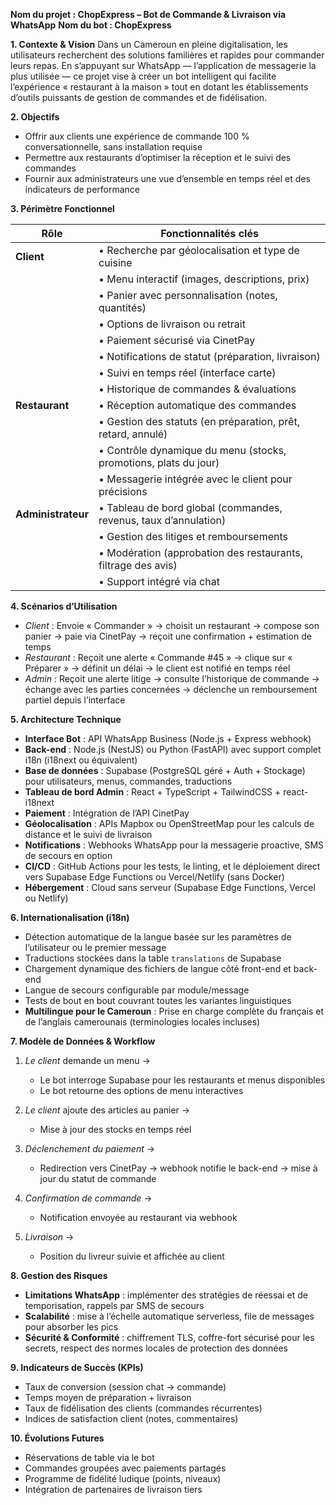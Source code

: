 **Nom du projet : ChopExpress – Bot de Commande & Livraison via WhatsApp**
**Nom du bot : ChopExpress**

**1. Contexte & Vision**
Dans un Cameroun en pleine digitalisation, les utilisateurs recherchent des solutions familières et rapides pour commander leurs repas. En s’appuyant sur WhatsApp — l’application de messagerie la plus utilisée — ce projet vise à créer un bot intelligent qui facilite l’expérience « restaurant à la maison » tout en dotant les établissements d’outils puissants de gestion de commandes et de fidélisation.

**2. Objectifs**

* Offrir aux clients une expérience de commande 100 % conversationnelle, sans installation requise
* Permettre aux restaurants d’optimiser la réception et le suivi des commandes
* Fournir aux administrateurs une vue d’ensemble en temps réel et des indicateurs de performance

**3. Périmètre Fonctionnel**

| Rôle               | Fonctionnalités clés                                             |
| ------------------ | ---------------------------------------------------------------- |
| **Client**         | • Recherche par géolocalisation et type de cuisine               |
|                    | • Menu interactif (images, descriptions, prix)                   |
|                    | • Panier avec personnalisation (notes, quantités)                |
|                    | • Options de livraison ou retrait                                |
|                    | • Paiement sécurisé via CinetPay                                 |
|                    | • Notifications de statut (préparation, livraison)               |
|                    | • Suivi en temps réel (interface carte)                          |
|                    | • Historique de commandes & évaluations                          |
| **Restaurant**     | • Réception automatique des commandes                            |
|                    | • Gestion des statuts (en préparation, prêt, retard, annulé)     |
|                    | • Contrôle dynamique du menu (stocks, promotions, plats du jour) |
|                    | • Messagerie intégrée avec le client pour précisions             |
| **Administrateur** | • Tableau de bord global (commandes, revenus, taux d’annulation) |
|                    | • Gestion des litiges et remboursements                          |
|                    | • Modération (approbation des restaurants, filtrage des avis)    |
|                    | • Support intégré via chat                                       |

**4. Scénarios d’Utilisation**

* *Client* : Envoie « Commander » → choisit un restaurant → compose son panier → paie via CinetPay → reçoit une confirmation + estimation de temps
* *Restaurant* : Reçoit une alerte « Commande #45 » → clique sur « Préparer » → définit un délai → le client est notifié en temps réel
* *Admin* : Reçoit une alerte litige → consulte l’historique de commande → échange avec les parties concernées → déclenche un remboursement partiel depuis l’interface

**5. Architecture Technique**

* **Interface Bot** : API WhatsApp Business (Node.js + Express webhook)
* **Back-end** : Node.js (NestJS) ou Python (FastAPI) avec support complet i18n (i18next ou équivalent)
* **Base de données** : Supabase (PostgreSQL géré + Auth + Stockage) pour utilisateurs, menus, commandes, traductions
* **Tableau de bord Admin** : React + TypeScript + TailwindCSS + react-i18next
* **Paiement** : Intégration de l’API CinetPay
* **Géolocalisation** : APIs Mapbox ou OpenStreetMap pour les calculs de distance et le suivi de livraison
* **Notifications** : Webhooks WhatsApp pour la messagerie proactive, SMS de secours en option
* **CI/CD** : GitHub Actions pour les tests, le linting, et le déploiement direct vers Supabase Edge Functions ou Vercel/Netlify (sans Docker)
* **Hébergement** : Cloud sans serveur (Supabase Edge Functions, Vercel ou Netlify)

**6. Internationalisation (i18n)**

* Détection automatique de la langue basée sur les paramètres de l’utilisateur ou le premier message
* Traductions stockées dans la table `translations` de Supabase
* Chargement dynamique des fichiers de langue côté front-end et back-end
* Langue de secours configurable par module/message
* Tests de bout en bout couvrant toutes les variantes linguistiques
* **Multilingue pour le Cameroun** : Prise en charge complète du français et de l’anglais camerounais (terminologies locales incluses)

**7. Modèle de Données & Workflow**

1. *Le client* demande un menu →

   * Le bot interroge Supabase pour les restaurants et menus disponibles
   * Le bot retourne des options de menu interactives
2. *Le client* ajoute des articles au panier →

   * Mise à jour des stocks en temps réel
3. *Déclenchement du paiement* →

   * Redirection vers CinetPay → webhook notifie le back-end → mise à jour du statut de commande
4. *Confirmation de commande* →

   * Notification envoyée au restaurant via webhook
5. *Livraison* →

   * Position du livreur suivie et affichée au client

**8. Gestion des Risques**

* **Limitations WhatsApp** : implémenter des stratégies de réessai et de temporisation, rappels par SMS de secours
* **Scalabilité** : mise à l’échelle automatique serverless, file de messages pour absorber les pics
* **Sécurité & Conformité** : chiffrement TLS, coffre-fort sécurisé pour les secrets, respect des normes locales de protection des données

**9. Indicateurs de Succès (KPIs)**

* Taux de conversion (session chat → commande)
* Temps moyen de préparation + livraison
* Taux de fidélisation des clients (commandes récurrentes)
* Indices de satisfaction client (notes, commentaires)

**10. Évolutions Futures**

* Réservations de table via le bot
* Commandes groupées avec paiements partagés
* Programme de fidélité ludique (points, niveaux)
* Intégration de partenaires de livraison tiers
